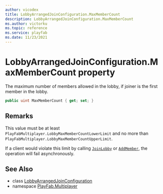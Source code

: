 ```yaml
---
author: vicodex
title: LobbyArrangedJoinConfiguration.MaxMemberCount
description: LobbyArrangedJoinConfiguration.MaxMemberCount
ms.author: victorku
ms.topic: reference
ms.service: playfab
ms.date: 11/23/2021
---
```


# LobbyArrangedJoinConfiguration.MaxMemberCount property

The maximum number of members allowed in the lobby, if joiner is the first member in the lobby.

```csharp
public uint MaxMemberCount { get; set; }
```

## Remarks

This value must be at least `PlayFabMultiplayer.LobbyMaxMemberCountLowerLimit` and no more than `PlayFabMultiplayer.LobbyMaxMemberCountUpperLimit`.

If a client would violate this limit by calling [`JoinLobby`](../PlayFabMultiplayer/JoinLobby.md) or [`AddMember`](../Lobby/AddMember.md), the operation will fail asynchronously.

## See Also

* class [LobbyArrangedJoinConfiguration](../LobbyArrangedJoinConfiguration.md)
* namespace [PlayFab.Multiplayer](../../PlayFabMultiplayerSDK.md)

